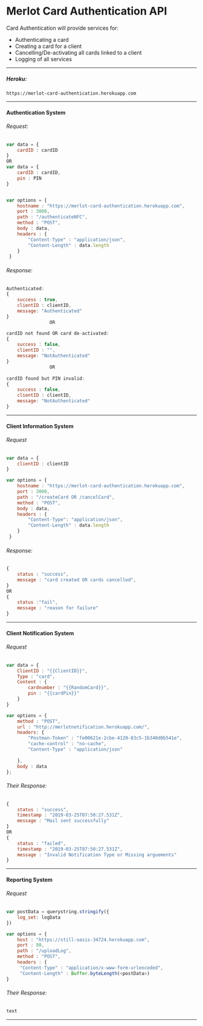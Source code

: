 # Merlot Card Authentication API

Card Authentication will provide services for:
* Authenticating a card
* Creating a card for a client
* Cancelling/De-activating all cards linked to a client
* Logging of all services
---

##### Heroku:
```
https://merlot-card-authentication.herokuapp.com
```
---

#### Authentication System
###### Request:
```javascript
var data = {
    cardID : cardID
}
OR
var data = {
    cardID : cardID,
    pin : PIN
}


var options = {
    hostname : "https://merlot-card-authentication.herokuapp.com",
    port : 3000,
    path : "/authenticateNFC",
    method : "POST",
    body : data,
    headers : {
        "Content-Type" : "application/json",
        "Content-Length" : data.length
    }
 }

```
###### Response:
```javascript
Authenticated:
{
    success : true,
    clientID : clientID,
    message: "Authenticated"
}
                OR

cardID not found OR card de-activated:
{
    success : false,
    clientID : "",
    message: "NotAuthenticated"
}
                OR
                
cardID found but PIN invalid:
{
    success : false,
    clientID : clientID,
    message: "NotAuthenticated"
}
```
---

#### Client Information System
###### Request 
```javascript
var data = {
    clientID : clientID
}

var options = {
    hostname : "https://merlot-card-authentication.herokuapp.com",
    port : 3000,
    path : "/createCard OR /cancelCard",
    method : "POST",
    body : data,
    headers : {
        "Content-Type": "application/json",
        "Content-Length" : data.length
    }
 }
```
###### Response:
```javascript
{
    status : "success",
    message : "card created OR cards cancelled",
}
OR
{
    status :"fail",
    message : "reason for failure"
}
```
---

#### Client Notification System
###### Request 
```javascript
var data = {
    ClientID : "{{ClientID}}",
    Type : "card",
    Content : {
        cardnumber : "{{RandomCard}}",
        pin : "{{cardPin}}"
    }
}

var options = { 
    method : "POST",
    url : "http://merlotnotification.herokuapp.com/",
    headers: {
        "Postman-Token" : "fe00621e-2cbe-4120-83c5-1b340d0b541e",
        "cache-control" : "no-cache",
        "Content-Type" : "application/json"
        
    },
    body : data
};
```
###### Their Response:
```javascript
{
    status : "success",
    timestamp : "2019-03-25T07:50:27.531Z",
    message : "Mail sent successfully"
}
OR
{
    status : "failed",
    timestamp : "2019-03-25T07:50:27.531Z",
    message : "Invalid Notification Type or Missing arguements"
}
```
---

#### Reporting System
###### Request 
```javascript
var postData = querystring.stringify({
	log_set: logData
})

var options = {
	host : "https://still-oasis-34724.herokuapp.com",
	port : 80,
	path : "/uploadLog",
	method : "POST",
	headers : {
	 "Content-Type" : "application/x-www-form-urlencoded",
	 "Content-Length" : Buffer.byteLength(<postData>)
}
```
###### Their Response:
```javascript
text
```
---